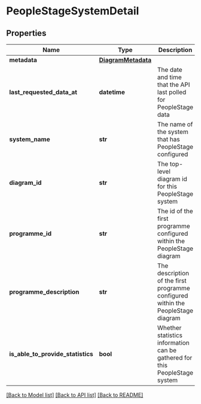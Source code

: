# PeopleStageSystemDetail

## Properties
Name | Type | Description | Notes
------------ | ------------- | ------------- | -------------
**metadata** | [**DiagramMetadata**](DiagramMetadata.md) |  | 
**last_requested_data_at** | **datetime** | The date and time that the API last polled for PeopleStage data | [optional] 
**system_name** | **str** | The name of the system that has PeopleStage configured | 
**diagram_id** | **str** | The top-level diagram id for this PeopleStage system | 
**programme_id** | **str** | The id of the first programme configured within the PeopleStage diagram | 
**programme_description** | **str** | The description of the first programme configured within the PeopleStage diagram | 
**is_able_to_provide_statistics** | **bool** | Whether statistics information can be gathered for this PeopleStage system | 

[[Back to Model list]](../README.md#documentation-for-models) [[Back to API list]](../README.md#documentation-for-api-endpoints) [[Back to README]](../README.md)


